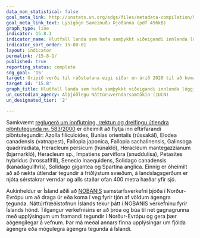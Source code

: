 ```yaml
---
data_non_statistical: false
goal_meta_link: http://unstats.un.org/sdgs/files/metadata-compilation/Metadata-Goal-15.pdf
goal_meta_link_text: Lýsigögn Sameinuðu Þjóðanna (pdf 456kB)
graph_type: line
indicator: 15.8.1
indicator_name: Hlutfall landa sem hafa samþykkt viðeigandi innlenda löggjöf og fjármagnað með fullnægjandi hætti forvarnir eða stjórnun á ágengum, framandi tegundum.
indicator_sort_order: 15-08-01
layout: indicator
permalink: /15-8-1/
published: true
reporting_status: complete
sdg_goal: '15'
target: Gripið verði til ráðstafana eigi síðar en árið 2020 til að koma í veg fyrir aðflutning ágengra, framandi tegunda og dregið verulega úr áhrifum þeirra á vistkerfi á landi og í vatni. Tegundunum efst á lista verði útrýmt eða útbreiðslu þeirra eða fjölgun stýrt.
target_id: '15.8'
graph_title: Hlutfall landa sem hafa samþykkt viðeigandi innlenda löggjöf og fjármagnað með fullnægjandi hætti forvarnir eða stjórnun á ágengum, framandi tegundum.
un_custodian_agency: Alþjóðlegu Náttúruverndarsamtökin (IUCN)
un_designated_tier: '2'

---
```


Samkvæmt [reglugerð um innflutning, ræktun og dreifingu útlendra plöntutegunda  nr. 583/2000](https://www.reglugerd.is/reglugerdir/allar/nr/583-2000) er óheimilt að flytja inn eftirfarandi plöntutegundir: Azolla filiculoides, Bunias orientalis (rússakál), Elodea canadensis (vatnapest), Fallopia japonica, Fallopia sachalinensis, Galinsoga quadriradiata, Heracleum persicum (húnakló), Heracleum mantegazzianum (bjarnarkló), Heracleum sp., Impatiens parviflora (snuddulísa), Petasites hybridus (hrossafífill), Senecio inaequidens, Solidago canadensis (kanadagullhrís), Solidago gigantea og Spartina anglica. Einnig er óheimilt að að rækta útlendar tegundir á friðlýstum svæðum, á landslagsgerðum er njóta sérstakrar verndar og alls staðar ofan 400 metra hæðar yfir sjó.

Aukinheldur er Ísland aðili að [NOBANIS](https://www.nobanis.org/) samstarfsverkefni þjóða í Norður-Evrópu um að draga úr eða koma í veg fyrir tjón af völdum ágengra tegunda. Náttúrfræðistofnun Íslands tekur þátt í NOBANIS verkefninu fyrir Íslands hönd. Tilgangur verkefnisins er að þróa og búa til net gagnagrunna með upplýsingum um framandi tegundir í Norður-Evrópu og gera þær aðgengilegar á vefnum. Þar má meðal annars finna upplýsingar um fjölda ágengra eða mögulegra ágengra tegunda á Íslandi.
